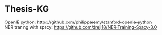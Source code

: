 # Thesis-KG

OpenIE python: https://github.com/philipperemy/stanford-openie-python
NER traning with spacy: https://github.com/dreji18/NER-Training-Spacy-3.0
